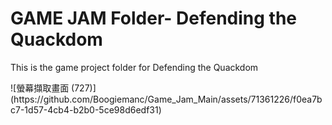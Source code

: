 <h1>GAME JAM Folder- Defending the Quackdom </h1>
<p>This is the game project folder for Defending the Quackdom </p>
![螢幕擷取畫面 (727)](https://github.com/Boogiemanc/Game_Jam_Main/assets/71361226/f0ea7bc7-1d57-4cb4-b2b0-5ce98d6edf31)
